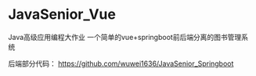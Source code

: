# JavaSenior_Vue
Java高级应用编程大作业   一个简单的vue+springboot前后端分离的图书管理系统

后端部分代码： https://github.com/wuwei1636/JavaSenior_Springboot
